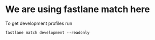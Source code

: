 # We are using fastlane match here


To get development profiles run
```
fastlane match development --readonly
```